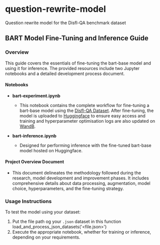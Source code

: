 # question-rewrite-model
Question rewrite model for the Disfl-QA benchmark dataset

## BART Model Fine-Tuning and Inference Guide

### Overview

This guide covers the essentials of fine-tuning the bart-base model and using it for inference. The provided resources include two Jupyter notebooks and a detailed development process document.

#### Notebooks

- **bart-experiment.ipynb**
  - This notebook contains the complete workflow for fine-tuning a bart-base model using the [Disfl-QA Dataset](https://github.com/google-research-datasets/Disfl-QA). After fine-tuning, the model is uploaded to [Huggingface](https://huggingface.co/tchoudh8/bart-base-finetuned-w-data-augm-4e-5) to ensure easy access and training and hyperparameter optimisation logs are also updated on [WandB](https://wandb.ai/tchoudh8/chata-ai?nw=nwuserchoudharytushar1599).

- **bart-inference.ipynb**
  - Designed for performing inference with the fine-tuned bart-base model hosted on Huggingface. 

#### Project Overview Document

- This document delineates the methodology followed during the research, model development and improvement phases. It includes comprehensive details about data processing, augmentation, model choice, hyperparameters, and the fine-tuning strategy.

### Usage Instructions

To test the model using your dataset:

1. Put the file path og your `.json` dataset in this function load_and_process_json_datasets('<file.json>')
2. Execute the appropriate notebook, whether for training or inference, depending on your requirements.

